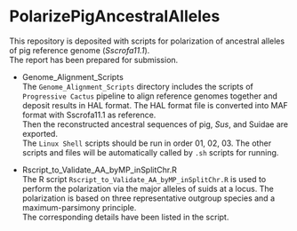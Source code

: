 # PolarizePigAncestralAlleles
This repository is deposited with scripts for polarization of ancestral alleles of pig reference genome (_Sscrofa11.1_). <br>
The report has been prepared for submission.<br>

* Genome_Alignment_Scripts <br>
The `Genome_Alignment_Scripts` directory includes the scripts of `Progressive Cactus` pipeline to align reference genomes together and deposit results in HAL format. The HAL format file is converted into MAF format with Sscrofa11.1 as reference. <br>
Then the reconstructed ancestral sequences of pig, _Sus_, and Suidae are exported. <br> 
The `Linux Shell` scripts should be run in order 01, 02, 03. The other scripts and files will be automatically called by `.sh` scripts for running. <br>

* Rscript_to_Validate_AA_byMP_inSplitChr.R <br>
The R script `Rscript_to_Validate_AA_byMP_inSplitChr.R` is used to perform the polarization via the major alleles of suids at a locus. The polarization is based on three representative outgroup species and a maximum-parsimony principle. <br>
The corresponding details have been listed in the script.

